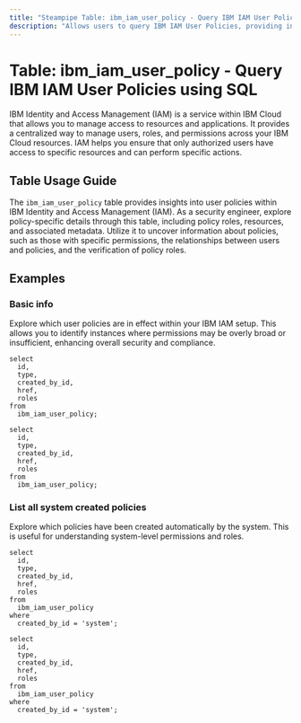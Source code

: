 ```yaml
---
title: "Steampipe Table: ibm_iam_user_policy - Query IBM IAM User Policies using SQL"
description: "Allows users to query IBM IAM User Policies, providing insights into the permissions and roles assigned to each user."
---
```


# Table: ibm_iam_user_policy - Query IBM IAM User Policies using SQL

IBM Identity and Access Management (IAM) is a service within IBM Cloud that allows you to manage access to resources and applications. It provides a centralized way to manage users, roles, and permissions across your IBM Cloud resources. IAM helps you ensure that only authorized users have access to specific resources and can perform specific actions.

## Table Usage Guide

The `ibm_iam_user_policy` table provides insights into user policies within IBM Identity and Access Management (IAM). As a security engineer, explore policy-specific details through this table, including policy roles, resources, and associated metadata. Utilize it to uncover information about policies, such as those with specific permissions, the relationships between users and policies, and the verification of policy roles.

## Examples

### Basic info
Explore which user policies are in effect within your IBM IAM setup. This allows you to identify instances where permissions may be overly broad or insufficient, enhancing overall security and compliance.

```sql+postgres
select
  id,
  type,
  created_by_id,
  href,
  roles
from
  ibm_iam_user_policy;
```

```sql+sqlite
select
  id,
  type,
  created_by_id,
  href,
  roles
from
  ibm_iam_user_policy;
```

### List all system created policies
Explore which policies have been created automatically by the system. This is useful for understanding system-level permissions and roles.

```sql+postgres
select
  id,
  type,
  created_by_id,
  href,
  roles
from
  ibm_iam_user_policy
where
  created_by_id = 'system';
```

```sql+sqlite
select
  id,
  type,
  created_by_id,
  href,
  roles
from
  ibm_iam_user_policy
where
  created_by_id = 'system';
```